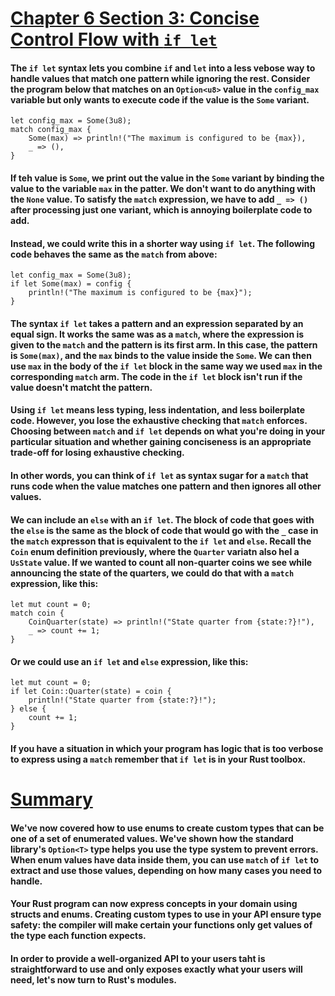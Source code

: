 # <ins>Chapter 6 Section 3: Concise Control Flow with `if let`</ins>

#### The `if let` syntax lets you combine `if` and `let` into a less vebose way to handle values that match one pattern while ignoring the rest. Consider the program below that matches on an `Option<u8>` value in the `config_max` variable but only wants to execute code if the value is the `Some` variant.

```
let config_max = Some(3u8);
match config_max {
    Some(max) => println!("The maximum is configured to be {max}),
    _ => (),
}
```

#### If teh value is `Some`, we print out the value in the `Some` variant by binding the value to the variable `max` in the patter. We don't want to do anything with the `None` value. To satisfy the `match` expression, we have to add `_ => ()` after processing just one variant, which is annoying boilerplate code to add.

#### Instead, we could write this in a shorter way using `if let`. The following code behaves the same as the `match` from above:

```
let config_max = Some(3u8);
if let Some(max) = config {
    println!("The maximum is configured to be {max}");
}
```

#### The syntax `if let` takes a pattern and an expression separated by an equal sign. It works the same was as a `match`, where the expression is given to the `match` and the pattern is its first arm. In this case, the pattern is `Some(max)`, and the `max` binds to the value inside the `Some`. We can then use `max` in the body of the `if let` block in the same way we used `max` in the corresponding `match` arm. The code in the `if let` block isn't run if the value doesn't matcht the pattern.

#### Using `if let` means less typing, less indentation, and less boilerplate code. However, you lose the exhaustive checking that `match` enforces. Choosing between `match` and `if let` depends on what you're doing in your particular situation and whether gaining conciseness is an appropriate trade-off for losing exhaustive checking.

#### In other words, you can think of `if let` as syntax sugar for a `match` that runs code when the value matches one pattern and then ignores all other values.

#### We can include an `else` with an `if let`. The block of code that goes with the `else` is the same as the block of code that would go with the `_` case in the `match` expresson that is equivalent to the `if let` and `else`. Recall the `Coin` enum definition previously, where the `Quarter` variatn also hel a `UsState` value. If we wanted to count all non-quarter coins we see while announcing the state of the quarters, we could do that with a `match` expression, like this:

```
let mut count = 0;
match coin {
    CoinQuarter(state) => println!("State quarter from {state:?}!"),
    _ => count += 1;
}
```

#### Or we could use an `if let` and `else` expression, like this:

```
let mut count = 0;
if let Coin::Quarter(state) = coin {
    println!("State quarter from {state:?}!");
} else {
    count += 1;
}
```

#### If you have a situation in which your program has logic that is too verbose to express using a `match` remember that `if let` is in your Rust toolbox.

# <ins>Summary</ins>

#### We've now covered how to use enums to create custom types that can be one of a set of enumerated values. We've shown how the standard library's `Option<T>` type helps you use the type system to prevent errors. When enum values have data inside them, you can use `match` of `if let` to extract and use those values, depending on how many cases you need to handle.

#### Your Rust program can now express concepts in your domain using structs and enums. Creating custom types to use in your API ensure type safety: the compiler will make certain your functions only get values of the type each function expects.

#### In order to provide a well-organized API to your users taht is straightforward to use and only exposes exactly what your users will need, let's now turn to Rust's modules.